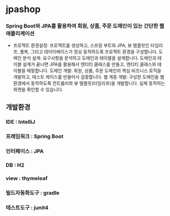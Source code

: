 # jpashop

### Spring Boot와 JPA를 활용하여 회원, 상품, 주문 도메인이 있는 간단한 웹 애플리케이션



- 프로젝트 환경설정: 프로젝트를 생성하고, 스프링 부트와 JPA, 뷰 템플릿인 타임리프, 롬복, 그리고 데이터베이스가 정상 동작하도록 프로젝트 환경을 구성합니다.
도메인 분석 설계: 요구사항을 분석하고 도메인과 테이블을 설계합니다. 도메인과 테이블 설계가 끝나면 JPA를 활용해서 엔티티 클래스를 만들고, 엔티티 클래스와 테이블을 매핑합니다.
도메인 개발: 회원, 상품, 주문 도메인의 핵심 비즈니스 로직을 개발하고, 테스트 케이스를 만들어서 검증합니다.
웹 계층 개발: 구성한 도메인을 웹 환경에서 동작하도록 컨트롤러와 뷰 템플릿(타임리프)을 개발합니다. 실제 동작하는 화면을 확인할 수 있습니다.

## 개발환경

### IDE : IntelliJ

### 프레임워크 : Spring Boot

### 인터페이스 : JPA

### DB : H2

### view : thymeleaf 

### 빌드자동화도구 : gradle

### 테스트도구 : junit4
